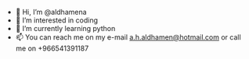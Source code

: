 - 👋 Hi, I’m @aldhamena
- 👀 I’m interested in coding 
- 🌱 I’m currently learning python
- 📫 You can reach me on my e-mail a.h.aldhamen@hotmail.com or call me on +966541391187

<!---
aldhamena/aldhamena is a ✨ special ✨ repository because its `README.md` (this file) appears on your GitHub profile.
You can click the Preview link to take a look at your changes.
--->
